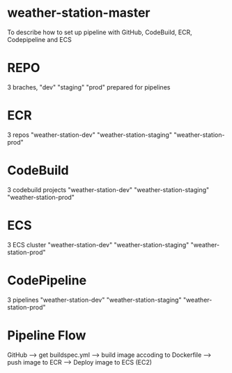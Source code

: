 # weather-station-master
To describe how to set up pipeline with GitHub, CodeBuild, ECR, Codepipeline and ECS   

# REPO
3 braches,  "dev" "staging" "prod" prepared for pipelines

# ECR
3 repos "weather-station-dev" "weather-station-staging" "weather-station-prod"

# CodeBuild

3 codebuild projects "weather-station-dev" "weather-station-staging" "weather-station-prod"

# ECS

3 ECS cluster "weather-station-dev" "weather-station-staging" "weather-station-prod"

# CodePipeline

3 pipelines "weather-station-dev" "weather-station-staging" "weather-station-prod"

# Pipeline Flow

GitHub --> get buildspec.yml --> build image accoding to Dockerfile --> push image to ECR --> Deploy image to ECS (EC2)
